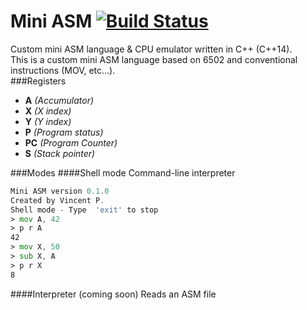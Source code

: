 Mini ASM [![Build Status](https://travis-ci.org/tyr-sl3/mini-asm.svg)](https://travis-ci.org/tyr-sl3/mini-asm)
===========
Custom mini ASM language &amp; CPU emulator written in C++ (C++14). <br />
This is a custom mini ASM language based on 6502 and conventional instructions (MOV, etc...). <br />
###Registers
* **A** *(Accumulator)* <br />
* **X** *(X index)* <br />
* **Y** *(Y index)* <br />
* **P** *(Program status)* <br />
* **PC** *(Program Counter)* <br />
* **S** *(Stack pointer)* <br />

###Modes
####Shell mode
Command-line interpreter
```asm
Mini ASM version 0.1.0
Created by Vincent P.
Shell mode - Type  'exit' to stop
> mov A, 42
> p r A
42
> mov X, 50
> sub X, A
> p r X
8
```
####Interpreter (coming soon)
Reads an ASM file
